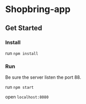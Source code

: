 ﻿# Shopbring-app

## Get Started

### Install

run `npm install` 

### Run

Be sure the server listen the port 88.

run `npm start` 

open `localhost:8080`
